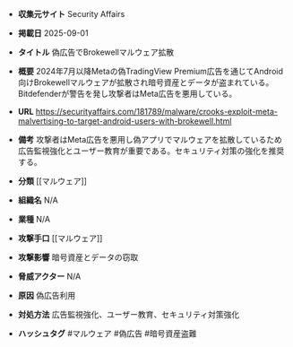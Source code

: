 - **収集元サイト**
Security Affairs

- **掲載日**
2025-09-01

- **タイトル**
偽広告でBrokewellマルウェア拡散

- **概要**
2024年7月以降Metaの偽TradingView Premium広告を通じてAndroid向けBrokewellマルウェアが拡散され暗号資産とデータが盗まれている。Bitdefenderが警告を発し攻撃者はMeta広告を悪用している。

- **URL**
https://securityaffairs.com/181789/malware/crooks-exploit-meta-malvertising-to-target-android-users-with-brokewell.html

- **備考**
攻撃者はMeta広告を悪用し偽アプリでマルウェアを拡散しているため広告監視強化とユーザー教育が重要である。セキュリティ対策の強化を推奨する。

- **分類**
[[マルウェア]]

- **組織名**
N/A

- **業種**
N/A

- **攻撃手口**
[[マルウェア]]

- **攻撃影響**
暗号資産とデータの窃取

- **脅威アクター**
N/A

- **原因**
偽広告利用

- **対処方法**
広告監視強化、ユーザー教育、セキュリティ対策強化

- **ハッシュタグ**
#マルウェア #偽広告 #暗号資産盗難
